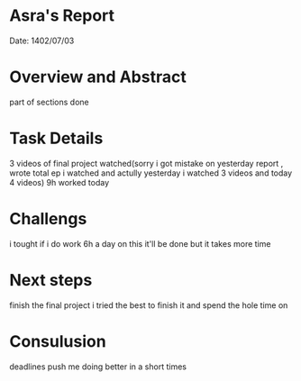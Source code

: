  # Asra's Report
 Date:
1402/07/03
 # Overview and Abstract
 part of sections done

 # Task Details
3 videos of final project watched(sorry
i got mistake on yesterday report ,
wrote total ep i watched and actully yesterday i watched 3 videos and today 4 videos)
9h worked today

 # Challengs
 i tought if i do work 6h a day on this it'll be done but it takes more time 
 
 
 


 # Next steps
 finish the final project
 i tried the best  to finish it and spend the hole time on
 

 # Consulusion 
 deadlines push me doing better in a short times
